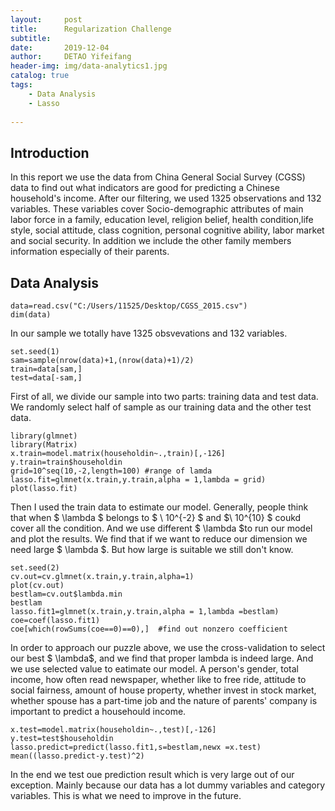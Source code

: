 ```yaml
---
layout:     post
title:      Regularization Challenge
subtitle:   
date:       2019-12-04
author:     DETAO Yifeifang
header-img: img/data-analytics1.jpg
catalog: true
tags:
    - Data Analysis
    - Lasso
    
---
```


## Introduction
In this report we use the data from China General Social Survey (CGSS) data to find out what indicators are good for predicting a Chinese household's income. After our filtering, we used 1325 observations and 132 variables. These variables cover Socio-demographic attributes of main labor force in a family, education level, religion belief, health condition,life style, social attitude, class cognition, personal cognitive ability, labor market and social security. In addition we include the other family members information especially of their parents.  


## Data Analysis

```{r}
data=read.csv("C:/Users/11525/Desktop/CGSS_2015.csv")
dim(data) 
```

In our sample we totally have 1325 obsvevations and 132 variables.

```{r}
set.seed(1)
sam=sample(nrow(data)+1,(nrow(data)+1)/2)
train=data[sam,]
test=data[-sam,]
```

First of all, we divide our sample into two parts: training data and test data. We randomly select half of sample as our training data and the other test data.

```{r}
library(glmnet)
library(Matrix)
x.train=model.matrix(householdin~.,train)[,-126]
y.train=train$householdin
grid=10^seq(10,-2,length=100) #range of lamda
lasso.fit=glmnet(x.train,y.train,alpha = 1,lambda = grid)
plot(lasso.fit)
```

Then I used the train data to estimate our model. Generally, people think that when $ \lambda $ belongs to $ \ 10^{-2} $ and $\ 10^{10} $ coukd cover all the condition. And we use different $ \lambda $to run our model and plot the results. We find that if we want to reduce our dimension we need large $ \lambda $. But how large is suitable we still don't know.

```{r}
set.seed(2)
cv.out=cv.glmnet(x.train,y.train,alpha=1)
plot(cv.out)
bestlam=cv.out$lambda.min
bestlam
lasso.fit1=glmnet(x.train,y.train,alpha = 1,lambda =bestlam)
coe=coef(lasso.fit1)
coe[which(rowSums(coe==0)==0),]  #find out nonzero coefficient
```

In order to approach our puzzle above, we use the cross-validation to select our best $ \lambda$, and we find that proper lambda is indeed large. And we use selected value to eatimate our model. A person's gender, total income, how often read newspaper, whether like to free ride, attitude to social fairness, amount of house property, whether invest in stock market, whether spouse has a part-time job and the nature of parents' company is important to predict a househould income.

```{r}
x.test=model.matrix(householdin~.,test)[,-126]
y.test=test$householdin
lasso.predict=predict(lasso.fit1,s=bestlam,newx =x.test)
mean((lasso.predict-y.test)^2)
```

In the end we test oue prediction result which is very large out of our exception. Mainly because our data has a lot dummy variables and category variables. This is what we need to improve in the future.
